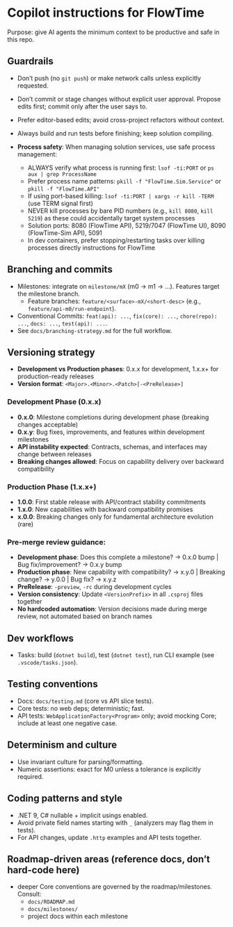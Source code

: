 # Copilot instructions for FlowTime

Purpose: give AI agents the minimum context to be productive and safe in this repo.

## Guardrails
- Don’t push (no `git push`) or make network calls unless explicitly requested.
- Don’t commit or stage changes without explicit user approval. Propose edits first; commit only after the user says to.
- Prefer editor-based edits; avoid cross-project refactors without context.
- Always build and run tests before finishing; keep solution compiling.

- **Process safety**: When managing solution services, use safe process management:
  - ALWAYS verify what process is running first: `lsof -ti:PORT` or `ps aux | grep ProcessName`
  - Prefer process name patterns: `pkill -f "FlowTime.Sim.Service"` or `pkill -f "FlowTime.API"`
  - If using port-based killing: `lsof -ti:PORT | xargs -r kill -TERM` (use TERM signal first)
  - NEVER kill processes by bare PID numbers (e.g., `kill 8080`, `kill 5219`) as these could accidentally target system processes
  - Solution ports: 8080 (FlowTime API), 5219/7047 (FlowTime UI), 8090 (FlowTime-Sim API), 5091
  - In dev containers, prefer stopping/restarting tasks over killing processes directly instructions for FlowTime

## Branching and commits
- Milestones: integrate on `milestone/mX` (m0 → m1 → …). Features target the milestone branch.
  - Feature branches: `feature/<surface>-mX/<short-desc>` (e.g., `feature/api-m0/run-endpoint`).
- Conventional Commits: `feat(api): ...`, `fix(core): ...`, `chore(repo): ...`, `docs: ...`, `test(api): ...`.
- See `docs/branching-strategy.md` for the full workflow.

## Versioning strategy
- **Development vs Production phases**: 0.x.x for development, 1.x.x+ for production-ready releases
- **Version format**: `<Major>.<Minor>.<Patch>[-<PreRelease>]`

### Development Phase (0.x.x)
- **0.x.0**: Milestone completions during development phase (breaking changes acceptable)
- **0.x.y**: Bug fixes, improvements, and features within development milestones
- **API instability expected**: Contracts, schemas, and interfaces may change between releases
- **Breaking changes allowed**: Focus on capability delivery over backward compatibility

### Production Phase (1.x.x+)  
- **1.0.0**: First stable release with API/contract stability commitments
- **1.x.0**: New capabilities with backward compatibility promises
- **x.0.0**: Breaking changes only for fundamental architecture evolution (rare)

### Pre-merge review guidance:
- **Development phase**: Does this complete a milestone? → 0.x.0 bump | Bug fix/improvement? → 0.x.y bump
- **Production phase**: New capability with compatibility? → x.y.0 | Breaking change? → y.0.0 | Bug fix? → x.y.z
- **PreRelease**: `-preview`, `-rc` during development cycles
- **Version consistency**: Update `<VersionPrefix>` in all `.csproj` files together
- **No hardcoded automation**: Version decisions made during merge review, not automated based on branch names

## Dev workflows
- Tasks: build (`dotnet build`), test (`dotnet test`), run CLI example (see `.vscode/tasks.json`).

## Testing conventions
- Docs: `docs/testing.md` (core vs API slice tests).
- Core tests: no web deps; deterministic; fast.
- API tests: `WebApplicationFactory<Program>` only; avoid mocking Core; include at least one negative case.

## Determinism and culture
- Use invariant culture for parsing/formatting.
- Numeric assertions: exact for M0 unless a tolerance is explicitly required.

## Coding patterns and style
- .NET 9, C# nullable + implicit usings enabled.
- Avoid private field names starting with `_` (analyzers may flag them in tests).
- For API changes, update `.http` examples and API tests together.

## Roadmap-driven areas (reference docs, don’t hard-code here)
- deeper Core conventions are governed by the roadmap/milestones. Consult:
  - `docs/ROADMAP.md`
  - `docs/milestones/`
  - project docs within each milestone
